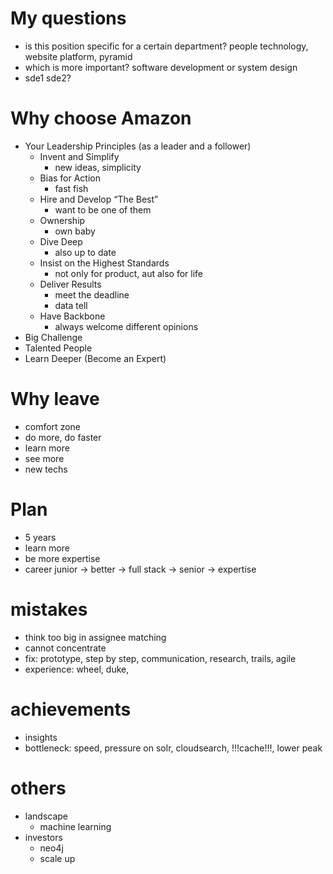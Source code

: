 # My questions

 - is this position specific for a certain department? people technology, website platform, pyramid
 - which is more important? software development or system design
 - sde1 sde2?
 
# Why choose Amazon

 - Your Leadership Principles (as a leader and a follower)
    - Invent and Simplify
        - new ideas, simplicity
    - Bias for Action
        - fast fish
    - Hire and Develop “The Best”
        - want to be one of them
    - Ownership
        - own baby
    - Dive Deep
        - also up to date
    - Insist on the Highest Standards
        - not only for product, aut also for life
    - Deliver Results
        - meet the deadline
        - data tell
    - Have Backbone
        - always welcome different opinions 
 - Big Challenge
 - Talented People
 - Learn Deeper (Become an Expert)
 
# Why leave

 - comfort zone
 - do more, do faster
 - learn more
 - see more
 - new techs
 
# Plan 
 
 - 5 years 
 - learn more
 - be more expertise
 - career junior -> better -> full stack -> senior -> expertise
 
# mistakes
    
 - think too big in assignee matching
 - cannot concentrate
 - fix: prototype, step by step, communication, research, trails, agile
 - experience: wheel, duke, 

# achievements
    
 - insights
 - bottleneck: speed, pressure on solr, cloudsearch, !!!cache!!!, lower peak
 
# others

 - landscape
    - machine learning
 - investors
    - neo4j
    - scale up